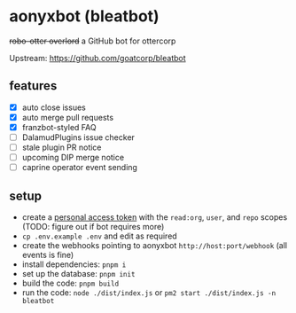 # aonyxbot (bleatbot)

~~robo-otter overlord~~ a GitHub bot for ottercorp

Upstream: https://github.com/goatcorp/bleatbot

## features

- [x] auto close issues
- [x] auto merge pull requests
- [x] franzbot-styled FAQ
- [ ] DalamudPlugins issue checker
- [ ] stale plugin PR notice
- [ ] upcoming DIP merge notice
- [ ] caprine operator event sending

## setup

- create a [personal access token](https://github.com/settings/tokens) with the `read:org`, `user`, and `repo` scopes (TODO: figure out if bot requires more)
- `cp .env.example .env` and edit as required
- create the webhooks pointing to aonyxbot `http://host:port/webhook` (all events is fine)
- install dependencies: `pnpm i`
- set up the database: `pnpm init`
- build the code: `pnpm build`
- run the code: `node ./dist/index.js` or `pm2 start ./dist/index.js -n bleatbot`
